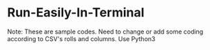 # Run-Easily-In-Terminal
Note: These are sample codes. Need to change or add some coding according to CSV's rolls and columns. Use Python3 
